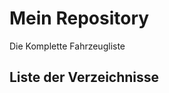 # Mein Repository

Die Komplette Fahrzeugliste

## Liste der Verzeichnisse

<!-- DIR_LIST_START -->
<!-- DIR_LIST_END -->
<!-- DIR_LIST_END -->
<!-- DIR_LIST_END -->
<!-- DIR_LIST_END -->
<!-- DIR_LIST_END -->
<!-- DIR_LIST_END -->
<!-- DIR_LIST_END -->
